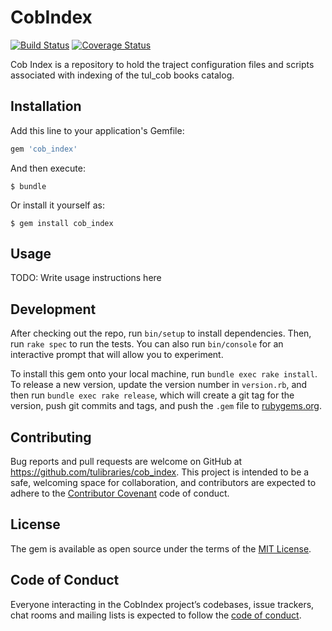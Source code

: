 # CobIndex
[![Build Status](https://travis-ci.org/tulibraries/cob_index.svg?branch=master)](https://travis-ci.org/tulibraries/cob_index)
[![Coverage Status](https://coveralls.io/repos/github/tulibraries/cob_index/badge.svg?branch=master)](https://coveralls.io/github/tulibraries/cob_index?branch=master)

Cob Index is a repository to hold the traject configuration files and scripts
associated with indexing of the tul_cob books catalog.

## Installation

Add this line to your application's Gemfile:

```ruby
gem 'cob_index'
```

And then execute:

    $ bundle

Or install it yourself as:

    $ gem install cob_index

## Usage

TODO: Write usage instructions here

## Development

After checking out the repo, run `bin/setup` to install dependencies. Then, run `rake spec` to run the tests. You can also run `bin/console` for an interactive prompt that will allow you to experiment.

To install this gem onto your local machine, run `bundle exec rake install`. To release a new version, update the version number in `version.rb`, and then run `bundle exec rake release`, which will create a git tag for the version, push git commits and tags, and push the `.gem` file to [rubygems.org](https://rubygems.org).

## Contributing

Bug reports and pull requests are welcome on GitHub at https://github.com/tulibraries/cob_index. This project is intended to be a safe, welcoming space for collaboration, and contributors are expected to adhere to the [Contributor Covenant](http://contributor-covenant.org) code of conduct.

## License

The gem is available as open source under the terms of the [MIT License](https://opensource.org/licenses/MIT).

## Code of Conduct

Everyone interacting in the CobIndex project’s codebases, issue trackers, chat rooms and mailing lists is expected to follow the [code of conduct](https://github.com/tulibraries/cob_index/blob/master/CODE_OF_CONDUCT.md).
